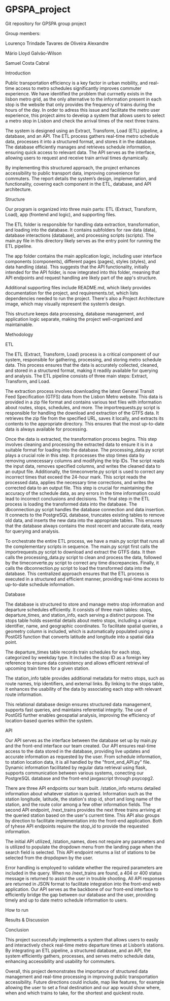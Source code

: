 # GPSPA_project 
Git repository for GPSPA group project

Group members:

Lourenço Trindade Tavares de Oliveira Alexandre

Mário Lloyd Galvão-Wilson

Samuel Costa Cabral

Introduction

Public transportation efficiency is a key factor in urban mobility, and real-time access to metro schedules significantly improves commuter experience. We have identified the problem that currnetly exists in the lisbon metro grid, as the only alternative to the information present in each stop is the website that only provides the frequency of trains during the hours of the day. In order to adress this issue and facilitate the metro user experience, this project aims to develop a system that allows users to select a metro stop in Lisbon and check the arrival times of the next three trains.

The system is designed using an Extract, Transform, Load (ETL) pipeline, a database, and an API. The ETL process gathers real-time metro schedule data, processes it into a structured format, and stores it in the database. The database efficiently manages and retrieves schedule information, ensuring quick access to relevant data. The API serves as the interface, allowing users to request and receive train arrival times dynamically.

By implementing this structured approach, the project enhances accessibility to public transport data, improving convenience for commuters. The report details the system’s design, implementation, and functionality, covering each component in the ETL, database, and API architecture.

Structure

Our program is organized into three main parts: ETL (Extract, Transform, Load), app (frontend and logic), and supporting files.

The ETL folder is responsible for handling data extraction, transformation, and loading into the database. It contains subfolders for raw data (data), database interactions (database), and processing scripts (scripts). The main.py file in this directory likely serves as the entry point for running the ETL pipeline.

The app folder contains the main application logic, including user interface components (components), different pages (pages), styles (styles), and data handling (data). This suggests that the API functionality, initially intended for the API folder, is now integrated into this folder, meaning that API endpoints and request handling are likely part of the app's structure.

Additional supporting files include README.md, which likely provides documentation for the project, and requirements.txt, which lists dependencies needed to run the project. There's also a Project Architecture image, which may visually represent the system’s design.

This structure keeps data processing, database management, and application logic separate, making the project well-organized and maintainable.

Methodology

ETL

The ETL (Extract, Transform, Load) process is a critical component of our system, responsible for gathering, processing, and storing metro schedule data. This process ensures that the data is accurately collected, cleaned, and stored in a structured format, making it readily available for querying and analysis. The ETL pipeline consists of three main steps: Extract, Transform, and Load.

The extraction process involves downloading the latest General Transit Feed Specification (GTFS) data from the Lisbon Metro website. This data is provided in a zip file format and contains various text files with information about routes, stops, schedules, and more. The importrequests.py script is responsible for handling the download and extraction of the GTFS data. It retrieves the zip file from the specified URL, saves it locally, and extracts its contents to the appropriate directory. This ensures that the most up-to-date data is always available for processing.

Once the data is extracted, the transformation process begins. This step involves cleaning and processing the extracted data to ensure it is in a suitable format for loading into the database. The processing_data.py script plays a crucial role in this step. It processes the stop times data by removing unnecessary columns and modifying the trip IDs. The script reads the input data, removes specified columns, and writes the cleaned data to an output file. 
Additionally, the timeconverte.py script is used to correct any incorrect times that exceed the 24-hour mark. This script reads the processed data, applies the necessary time corrections, and writes the corrected data to an output file. This step is crucial for maintaining the accuracy of the schedule data, as any errors in the time information could lead to incorrect conclusions and decisions.
The final step in the ETL process is loading the transformed data into the database. The dbconnection.py script handles the database connection and data insertion. It connects to the PostgreSQL database, truncates existing tables to remove old data, and inserts the new data into the appropriate tables. This ensures that the database always contains the most recent and accurate data, ready for querying and analysis.

To orchestrate the entire ETL process, we have a main.py script that runs all the complementary scripts in sequence. The main.py script first calls the importrequests.py script to download and extract the GTFS data. It then calls the processing_data.py script to clean and process the data, followed by the timeconverte.py script to correct any time discrepancies. Finally, it calls the dbconnection.py script to load the transformed data into the database. This centralized approach ensures that the ETL process is executed in a structured and efficient manner, providing real-time access to up-to-date schedule information. 
    
Database

The database is structured to store and manage metro stop information and departure schedules efficiently. It consists of three main tables: stops, departure_times, and station_info, each serving a distinct purpose.
The stops table holds essential details about metro stops, including a unique identifier, name, and geographic coordinates. To facilitate spatial queries, a geometry column is included, which is automatically populated using a PostGIS function that converts latitude and longitude into a spatial data point.

The departure_times table records train schedules for each stop, categorized by weekday type. It includes the stop ID as a foreign key reference to ensure data consistency and allows efficient retrieval of upcoming train times for a given station.

The station_info table provides additional metadata for metro stops, such as route names, trip identifiers, and external links. By linking to the stops table, it enhances the usability of the data by associating each stop with relevant route information.

This relational database design ensures structured data management, supports fast queries, and maintains referential integrity. The use of PostGIS further enables geospatial analysis, improving the efficiency of location-based queries within the system.

API

Our API serves as the interface between the database set up by main.py and the front-end interface our team created. Our API ensures real-time access to the data stored in the database, providing live updates and accurate information as requested by the user. From schedule information, to station location data, it is all handled by the "front_end_API.py" file. Dynamic information facilitated by regular data retrieval using flask, supports communication between various systems, conecting our PostgreSQL database and the front-end javgascript through psycopg2. 

There are three API endpoints our team built. /station_info returns detailed information about whatever station is queried. Information such as the station longitude, latitude, the station's stop id, short and long name of the station, and the route color among a few other information fields. The second API endpoint, /next_trains provides the next three trains arriving at the queried station based on the user's current time. This API also groups by direction to facilitate implementation into the front-end application. Both of tyhese API endpoints require the stop_id to provide the requested information.

The initial API utilized, /station_names, does not require any parameters and is utilized to populate the dropdown menu from the landing page when the search field is selected. This API endpoint returns a list of stations to be selected from the dropdopwn by the user. 

Error handling is employed to validate whether the required parameters are included in the query. When no /next_trains are found, a 404 or 400 status message is returned to assist the user in trouble shooting. All API responses are returned in JSON format to facilitate integration into the front-end web application. Our API serves as the backbone of our front-end interface to efficiently bridge the gap between our database and the user, providing timely and up to date metro schedule information to users. 

How to run 
    
Results & Discussion

Conclusion

This project successfully implements a system that allows users to easily and interactively check real-time metro departure times at Lisbon’s stations. By integrating an ETL pipeline, a structured database, and an API, the system efficiently gathers, processes, and serves metro schedule data, enhancing accessibility and usability for commuters.

Overall, this project demonstrates the importance of structured data management and real-time processing in improving public transportation accessibility. Future directions could include, map like features, for example allowing the user to set a final destination and our app would show where, when and which trains to take, for the shortest and quickest route.


